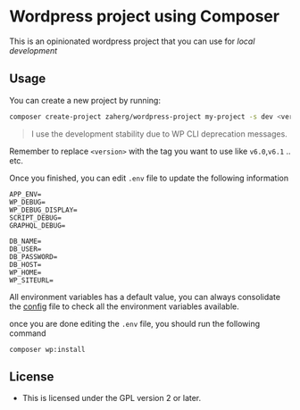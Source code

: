 # Wordpress project using Composer

This is an opinionated wordpress project that you can use for *local development*

## Usage

You can create a new project by running:

```bash
composer create-project zaherg/wordpress-project my-project -s dev <version>
```

> I use the development stability due to WP CLI deprecation messages. 


Remember to replace `<version>` with the tag you want to use like `v6.0`,`v6.1` .. etc.

Once you finished, you can edit `.env` file to update the following information

```dotenv
APP_ENV=
WP_DEBUG=
WP_DEBUG_DISPLAY=
SCRIPT_DEBUG=
GRAPHQL_DEBUG=

DB_NAME=
DB_USER=
DB_PASSWORD=
DB_HOST=
WP_HOME=
WP_SITEURL=
```

All environment variables has a default value, you can always consolidate the [config](./support/config.php) file
to check all the environment variables available.

once you are done editing the `.env` file, you should run the following command

```
composer wp:install
```

## License
- This is licensed under the GPL version 2 or later.